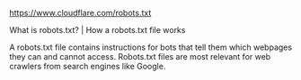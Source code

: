 https://www.cloudflare.com/robots.txt

What is robots.txt? | How a robots.txt file works

A robots.txt file contains instructions for bots that tell them which webpages they can and cannot access. Robots.txt files are most relevant for web crawlers from search engines like Google.

